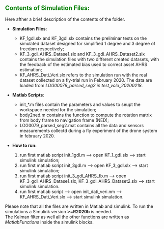 ### <font color="green"> <span style="font-size:larger;"> Contents of Simulation Files: </font> </span>

Here afther a brief description of the contents of the folder.   

- **Simulation Files**:
    - KF_1gdl.slx and KF_3gdl.slx contains the preliminar tests on the simulated   dataset designed for simplified 1 degree and 3 degree of freedom respectively;
    - KF_3_gdl_AHRS_Datase1.slx and KF_3_gdl_AHRS_Dataset2.slx contains the simulation files with two different created datasets, with the feedback of the estimated bias used to correct asset AHRS estimation;
    - KF_AHRS_Dati_Veri.slx refers to the simulation run with the real dataset collected on a fly-trial run in February 2020. The data are loaded from *LOG00079_parsed_seg2 in test_volo_20200218*.

- **Matlab Scripts**:
    - init_*.m files contain the parameters and values to seupt the workspace needed for the simulation; 
    - body2ned.m contains the function to compute the rotation matrix from body frame to navigation frame (NED);
    - LOG0079_parsed_seg2.mat contains all the data and sensors measurements collectd during a fly experiment of the drone system in february 2020.

- **How to run**:
    1. run first matlab script init_1gdl.m --> open KF_1_gdl.slx --> start simulink simulation;
    2. run first matlab script init_3gdl.m --> open KF_3_gdl.slx --> start simulink simulation;
    3. run first matlab script init_3_gdl_AHRS_fb.m --> open KF_3_gdl_AHRS_Datase1.slx, KF_3_gdl_AHRS_Dataset2.slx --> start simulink simulation. 
    4. run first matlab script --> open init_dati_veri.nm --> KF_AHRS_Dati_Veri.slx --> start simulink simulation.

Please note that all the files are written in Matlab and simulink. To run the simulations a Simulink version **>=R2020b** is needed.  
The Kalman filter as well all the other functions are written as *MatlabFunctions* inside the simulink blocks.
